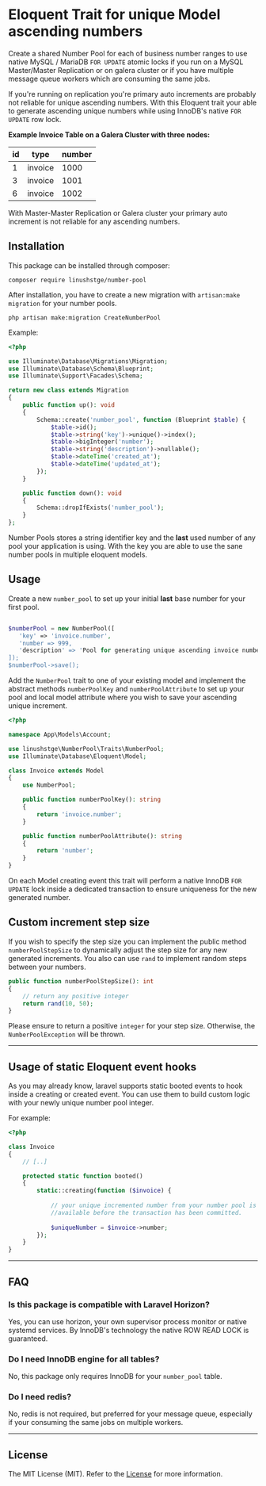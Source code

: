 # Eloquent Trait for unique Model ascending numbers

Create a shared Number Pool for each of business number ranges to use native 
MySQL / MariaDB ``FOR UPDATE`` atomic locks if you run on a MySQL Master/Master 
Replication or on galera cluster or if you have multiple message queue workers 
which are consuming the same jobs.

If you're running on replication you're primary auto increments are probably not 
reliable for unique ascending numbers. With this Eloquent trait your able to generate 
ascending unique numbers while using InnoDB's native ``FOR UPDATE`` row lock.

**Example Invoice Table on a Galera Cluster with three nodes:**

| id | type    | number |
|----|---------|--------|
| 1  | invoice | 1000   |
| 3  | invoice | 1001   |
| 6  | invoice | 1002   |

With Master-Master Replication or Galera cluster your primary auto increment is not reliable for any 
ascending numbers.

## Installation
This package can be installed through composer:

``` shell
composer require linushstge/number-pool
```

After installation, you have to create a new migration with ``artisan:make migration`` for your number pools.

``` shell
php artisan make:migration CreateNumberPool
```

Example:

``` php
<?php

use Illuminate\Database\Migrations\Migration;
use Illuminate\Database\Schema\Blueprint;
use Illuminate\Support\Facades\Schema;

return new class extends Migration
{
    public function up(): void
    {
        Schema::create('number_pool', function (Blueprint $table) {
            $table->id();
            $table->string('key')->unique()->index();
            $table->bigInteger('number');
            $table->string('description')->nullable();
            $table->dateTime('created_at');
            $table->dateTime('updated_at');
        });
    }

    public function down(): void
    {
        Schema::dropIfExists('number_pool');
    }
};
```
Number Pools stores a string identifier key and the **last** used number of any pool your application is using.
With the key you are able to use the sane number pools in multiple eloquent models.

## Usage

Create a new ```number_pool``` to set up your initial **last** base number for your first pool.

``` php

$numberPool = new NumberPool([
   'key' => 'invoice.number',
   'number => 999,
   'description' => 'Pool for generating unique ascending invoice numbers'
]);
$numberPool->save();
```

Add the ```NumberPool``` trait to one of your existing model and implement 
the abstract methods ``numberPoolKey`` and ``numberPoolAttribute`` to set up your pool and local
model attribute where you wish to save your ascending unique increment.

``` php
<?php

namespace App\Models\Account;

use linushstge\NumberPool\Traits\NumberPool;
use Illuminate\Database\Eloquent\Model;

class Invoice extends Model
{
    use NumberPool;

    public function numberPoolKey(): string
    {
        return 'invoice.number';
    }

    public function numberPoolAttribute(): string
    {
        return 'number';
    }
}
```

On each Model creating event this trait will perform a native InnoDB ```FOR UPDATE``` lock inside a
dedicated transaction to ensure uniqueness for the new generated number.

## Custom increment step size

If you wish to specify the step size you can implement the public method ```numberPoolStepSize``` 
to dynamically adjust the step size for any new generated increments. You also can use ``rand`` to implement
random steps between your numbers.

``` php
public function numberPoolStepSize(): int
{
    // return any positive integer
    return rand(10, 50);
}
```
Please ensure to return a positive ```integer``` for your step size. Otherwise, the ``NumberPoolException`` will be thrown.

---

## Usage of static Eloquent event hooks

As you may already know, laravel supports static booted events to hook inside a creating or created event.
You can use them to build custom logic with your newly unique number pool integer. 

For example:

``` php
<?php

class Invoice
{
    // [..]

    protected static function booted()
    {
        static::creating(function ($invoice) {
        
            // your unique incremented number from your number pool is already 
            //available before the transaction has been committed.
            
            $uniqueNumber = $invoice->number;
        });
    }
}
```

---
## FAQ

### Is this package is compatible with Laravel Horizon?
Yes, you can use horizon, your own supervisor process monitor or native systemd services. 
By InnoDB's technology the native ROW READ LOCK is guaranteed.

### Do I need InnoDB engine for all tables?
No, this package only requires InnoDB for your ```number_pool``` table.

### Do I need redis?
No, redis is not required, but preferred for your message queue, especially if your consuming
the same jobs on multiple workers.

---
## License
The MIT License (MIT). Refer to the [License](https://github.com/linushstge/laravel.trait.number-pool/blob/main/LICENSE) for more information.